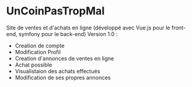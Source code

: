 # UnCoinPasTropMal
Site de ventes et d'achats en ligne (développé avec Vue.js pour le front-end, symfony pour le back-end)
Version 1.0 :
 - Creation de compte
 - Modification Profil
 - Creation d'annonces de ventes en ligne
 - Achat possible
 - Visualistaion des achats effectués
 - Modification de ses propres annonces
 

